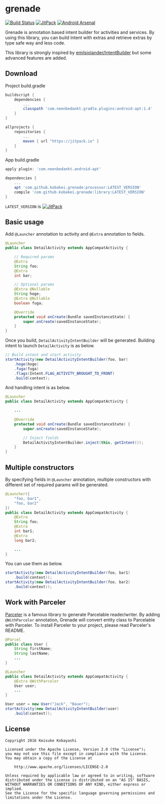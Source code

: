 # grenade

[![Build Status](https://circleci.com/gh/kobakei/grenade.svg?style=shield)](https://circleci.com/gh/kobakei/grenade/tree/master)
[![JitPack](https://jitpack.io/v/kobakei/grenade.svg)](https://jitpack.io/#kobakei/grenade)
[![Android Arsenal](https://img.shields.io/badge/Android%20Arsenal-Grenade-green.svg?style=true)](https://android-arsenal.com/details/1/3406)

Grenade is annotation based intent builder for activities and services.
By using this library, you can build Intent with extras and retrieve extras by type safe way and less code.

This library is strongly inspired by [emilsjolander/IntentBuilder](https://github.com/emilsjolander/IntentBuilder) but some advanced features are added.

## Download

Project build.gradle

```groovy
buildscript {
    dependencies {
        ...
        classpath 'com.neenbedankt.gradle.plugins:android-apt:1.4'
    }
}

allprojects {
    repositories {
        ...
        maven { url "https://jitpack.io" }
    }
}
```

App build.gradle

```groovy
apply plugin: 'com.neenbedankt.android-apt'

dependencies {
    ...
    apt 'com.github.kobakei.grenade:processor:LATEST_VERSION'
    compile 'com.github.kobakei.grenade:library:LATEST_VERSION'
}
```

`LATEST_VERSION` is  [![JitPack](https://jitpack.io/v/kobakei/grenade.svg)](https://jitpack.io/#kobakei/grenade)

## Basic usage

Add `@Launcher` annotation to activity and `@Extra` annotation to fields.

```java
@Launcher
public class DetailActivity extends AppCompatActivity {

    // Required params
    @Extra
    String foo;
    @Extra
    int bar;

    // Optional params
    @Extra @Nullable
    String hoge;
    @Extra @Nullable
    boolean fuga;

    @Override
    protected void onCreate(Bundle savedInstanceState) {
        super.onCreate(savedInstanceState);
    }
}
```

Once you build, `DetailActivityIntentBuilder` will be generated. Building intent to launch `DetailActivity` is as below.

```java
// Build intent and start activity
startActivity(new DetailActivityIntentBuilder(foo, bar)
    .hoge(hoge)
    .fuga(fuga)
    .flags(Intent.FLAG_ACTIVITY_BROUGHT_TO_FRONT)
    .build(context);
```

And handling intent is as below.

```java
@Launcher
public class DetailActivity extends AppCompatActivity {

    ...

    @Override
    protected void onCreate(Bundle savedInstanceState) {
        super.onCreate(savedInstanceState);

        // Inject fields
        DetailActivityIntentBuilder.inject(this, getIntent());
    }
}
```

## Multiple constructors

By specifying fields in `@Launcher` annotation, multiple constructors with different set of required params will be generated.

```java
@Launcher({
    "foo, bar1",
    "foo, bar2"
})
public class DetailActivity extends AppCompatActivity {
    @Extra
    String foo;
    @Extra
    int bar1;
    @Extra
    long bar2;

    ...
}
```

You can use them as below.

```java
startActivity(new DetailActivityIntentBuilder(foo, bar1)
    .build(context));
startActivity(new DetailActivityIntentBuilder(foo, bar2)
    .build(context));
```

## Work with Parceler

[Parceler](https://github.com/johncarl81/parceler) is a famous library to generate Parcelable reader/writer.
By adding `@WithParceler` annotation, Grenade will convert entity class to Parcelable with Parceler.
To install Parceler to your project, please read Parceler's README.

```java
@Parcel
public class User {
    String firstName;
    String lastName;
    ...
}
```

```java
@Launcher
public class DetailActivity extends AppCompatActivity {
    @Extra @WithParceler
    User user;
    ...
}
```

```java
User user = new User("Jack", "Bauer");
startActivity(new DetailActivityIntentBuilder(user)
    .build(context));
```

## License

```
Copyright 2016 Keisuke Kobayashi

Licensed under the Apache License, Version 2.0 (the "License");
you may not use this file except in compliance with the License.
You may obtain a copy of the License at

    http://www.apache.org/licenses/LICENSE-2.0

Unless required by applicable law or agreed to in writing, software
distributed under the License is distributed on an "AS IS" BASIS,
WITHOUT WARRANTIES OR CONDITIONS OF ANY KIND, either express or implied.
See the License for the specific language governing permissions and
limitations under the License.
```
